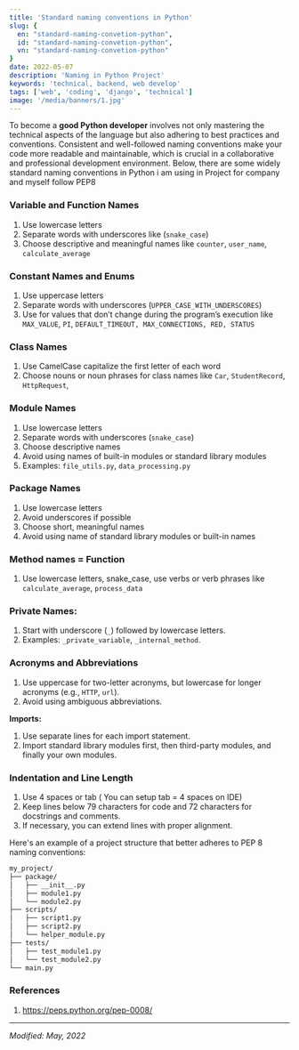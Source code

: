 ```yaml
---
title: 'Standard naming conventions in Python'
slug: {
  en: "standard-naming-convetion-python",
  id: "standard-naming-convetion-python",
  vn: "standard-naming-convetion-python"
}
date: 2022-05-07
description: 'Naming in Python Project'
keywords: 'technical, backend, web develop'
tags: ['web', 'coding', 'django', 'technical']
image: '/media/banners/1.jpg'
---
```


To become a **good Python developer** involves not only mastering the technical aspects of the language but also adhering to best practices and conventions. Consistent and well-followed naming conventions make your code more readable and maintainable, which is crucial in a collaborative and professional development environment. Below, there are some widely standard naming conventions in Python i am using in Project for company and myself follow PEP8

### Variable and Function Names

1. Use lowercase letters
2. Separate words with underscores like (`snake_case`)
3. Choose descriptive and meaningful names like `counter`, `user_name`, `calculate_average`

### Constant Names and Enums

1. Use uppercase letters
2. Separate words with underscores (`UPPER_CASE_WITH_UNDERSCORES`)
3. Use for values that don’t change during the program’s execution like `MAX_VALUE`, `PI`, `DEFAULT_TIMEOUT, MAX_CONNECTIONS, RED, STATUS`

### Class Names

1. Use CamelCase capitalize the first letter of each word
2. Choose nouns or noun phrases for class names like `Car`, `StudentRecord`, `HttpRequest`,

### Module Names

1. Use lowercase letters
2. Separate words with underscores (`snake_case`)
3. Choose descriptive names
4. Avoid using names of built-in modules or standard library modules
5. Examples: `file_utils.py`, `data_processing.py`

### Package Names

1. Use lowercase letters
2. Avoid underscores if possible
3. Choose short, meaningful names
4. Avoid using name of standard library modules or built-in names

### Method names = Function

1. Use lowercase letters, snake_case, use verbs or verb phrases like `calculate_average`, `process_data`

### Private Names:

1. Start with underscore (`_`) followed by lowercase letters.
2. Examples: `_private_variable`, `_internal_method`.

### Acronyms and Abbreviations

1. Use uppercase for two-letter acronyms, but lowercase for longer acronyms (e.g., `HTTP`, `url`).
2. Avoid using ambiguous abbreviations.

**Imports:**

1. Use separate lines for each import statement.
2. Import standard library modules first, then third-party modules, and finally your own modules.

### Indentation and Line Length

1. Use 4 spaces or tab ( You can setup tab = 4 spaces on IDE)
2. Keep lines below 79 characters for code and 72 characters for docstrings and comments.
3. If necessary, you can extend lines with proper alignment.

Here's an example of a project structure that better adheres to PEP 8 naming conventions:

```bash
my_project/
├── package/
│   ├── __init__.py
│   ├── module1.py
│   └── module2.py
├── scripts/
│   ├── script1.py
│   ├── script2.py
│   └── helper_module.py
├── tests/
│   ├── test_module1.py
│   └── test_module2.py
└── main.py
```

### References

1. https://peps.python.org/pep-0008/

---
*Modified: May, 2022*
